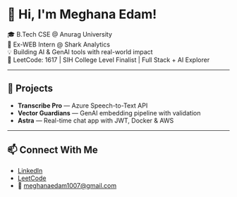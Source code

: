  # 👋 Hi, I'm Meghana Edam!  
       
🎓 B.Tech CSE @ Anurag University               
🧠 Ex-WEB Intern @ Shark Analytics           
💡 Building AI & GenAI tools with real-world impact                   
🎯 LeetCode: 1617 | SIH College Level Finalist | Full Stack + AI Explorer                 
      
---  
 
## 🚀 Projects 
- **Transcribe Pro** — Azure Speech-to-Text API  
- **Vector Guardians** — GenAI embedding pipeline with validation  
- **Astra** — Real-time chat app with JWT, Docker & AWS 

---

## 📫 Connect With Me
- [LinkedIn](https://linkedin.com/in/meghana-edam-849b11300)  
- [LeetCode](https://leetcode.com/Meghsedam/)  
- 📧 meghanaedam1007@gmail.com
